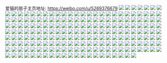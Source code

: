 爱猫的扇子主页地址: https://weibo.com/u/5269376679 
![](https://wx4.sinaimg.cn/mw2000/005KBLArly1h9f42k6e3jj323u35sb2b.jpg) 
![](https://wx4.sinaimg.cn/mw2000/005KBLArly1h9f42mzvr3j323u35se83.jpg) 
![](https://wx4.sinaimg.cn/mw2000/005KBLArly1h9f42prsxtj323u35s1kz.jpg) 
![](https://wx4.sinaimg.cn/mw2000/005KBLArly1h9f429intvj323u35s7wj.jpg) 
![](https://wx4.sinaimg.cn/mw2000/005KBLArly1h9f42d11zlj323u35s4qr.jpg) 
![](https://wx4.sinaimg.cn/mw2000/005KBLArly1h9f42tbfb6j323u35se83.jpg) 
![](https://wx4.sinaimg.cn/mw2000/005KBLArly1h9f42vz9qmj323u35sb2b.jpg) 
![](https://wx4.sinaimg.cn/mw2000/005KBLArly1h9f42fb0soj323u35se83.jpg) 
![](https://wx4.sinaimg.cn/mw2000/005KBLArly1h9f42hr908j323u35se83.jpg) 
![](https://wx4.sinaimg.cn/mw2000/005KBLArly1h8xowd54g8j33vc2kwx6q.jpg) 
![](https://wx4.sinaimg.cn/mw2000/005KBLArly1h8xow26j6lj32kw3vc4qr.jpg) 
![](https://wx4.sinaimg.cn/mw2000/005KBLArly1h8xovs3gkoj33vc2kwqv6.jpg) 
![](https://wx4.sinaimg.cn/mw2000/005KBLArly1h8xovnph43j33vc2kwx6q.jpg) 
![](https://wx4.sinaimg.cn/mw2000/005KBLArly1h8xow7my4rj32kw3vckjn.jpg) 
![](https://wx4.sinaimg.cn/mw2000/005KBLArly1h8xovxg78tj32kw3vc1kz.jpg) 
![](https://wx4.sinaimg.cn/mw2000/005KBLArly1h8xoxj4xzjj32kw3vce82.jpg) 
![](https://wx4.sinaimg.cn/mw2000/005KBLArly1h8xowgq4hej32dc35s4qq.jpg) 
![](https://wx4.sinaimg.cn/mw2000/005KBLArly1h8xovipfflj33vc2kw4qr.jpg) 
![](https://wx4.sinaimg.cn/mw2000/005KBLArly1h8dzlm8rmzj31o02801ky.jpg) 
![](https://wx4.sinaimg.cn/mw2000/005KBLArly1h8dzkyszw1j31o0280npe.jpg) 
![](https://wx4.sinaimg.cn/mw2000/005KBLArly1h8dzl5kgtlj31o0280hdu.jpg) 
![](https://wx4.sinaimg.cn/mw2000/005KBLArly1h8dzld8kufj31o02804qr.jpg) 
![](https://wx4.sinaimg.cn/mw2000/005KBLArly1h8dzk82lirj31o0280kjm.jpg) 
![](https://wx4.sinaimg.cn/mw2000/005KBLArly1h8dzkha7y5j31o0280b2b.jpg) 
![](https://wx4.sinaimg.cn/mw2000/005KBLArly1h880bow0q7j30u014012t.jpg) 
![](https://wx4.sinaimg.cn/mw2000/005KBLArly1h880doivw9j30u0140tf9.jpg) 
![](https://wx4.sinaimg.cn/mw2000/005KBLArly1h880buetgfj30u0140wsn.jpg) 
![](https://wx4.sinaimg.cn/mw2000/005KBLArly1h880h4el8dj30u0140tk5.jpg) 
![](https://wx4.sinaimg.cn/mw2000/005KBLArly1h880c0bubfj30u0140tke.jpg) 
![](https://wx4.sinaimg.cn/mw2000/005KBLArly1h880c2ehvoj30u0140k5l.jpg) 
![](https://wx4.sinaimg.cn/mw2000/005KBLArly1h880bsa39dj30u014016h.jpg) 
![](https://wx4.sinaimg.cn/mw2000/005KBLArly1h880bqd7bbj30u0140gw2.jpg) 
![](https://wx4.sinaimg.cn/mw2000/005KBLArly1h880h39u2cj30u0140n7b.jpg) 
![](https://wx4.sinaimg.cn/mw2000/005KBLArly1h83vj5iif9j318y0u076x.jpg) 
![](https://wx4.sinaimg.cn/mw2000/005KBLArly1h83vj67ghrj318y0u0wgy.jpg) 
![](https://wx4.sinaimg.cn/mw2000/005KBLArly1h83vk5y9k7j318y0u0af3.jpg) 
![](https://wx4.sinaimg.cn/mw2000/005KBLArly1h83vj8oxqjj313z0u0grv.jpg) 
![](https://wx4.sinaimg.cn/mw2000/005KBLArly1h83vjklwf2j30u014vtbz.jpg) 
![](https://wx4.sinaimg.cn/mw2000/005KBLArly1h83vj7p0v7j30u018ywkc.jpg) 
![](https://wx4.sinaimg.cn/mw2000/005KBLArly1h83vj9gxppj30u018ydjp.jpg) 
![](https://wx4.sinaimg.cn/mw2000/005KBLArly1h83vjagnh0j30u018y776.jpg) 
![](https://wx4.sinaimg.cn/mw2000/005KBLArly1h83vj6twboj30u0140acu.jpg) 
![](https://wx4.sinaimg.cn/mw2000/005KBLArly1h8037zdlezj30u0190al3.jpg) 
![](https://wx4.sinaimg.cn/mw2000/005KBLArly1h8037zw500j31900u0q9s.jpg) 
![](https://wx4.sinaimg.cn/mw2000/005KBLArly1h80380g6pcj31900u0gwu.jpg) 
![](https://wx4.sinaimg.cn/mw2000/005KBLArly1h80380yrgdj30u0190jwo.jpg) 
![](https://wx4.sinaimg.cn/mw2000/005KBLArly1h80381l0gaj31900u0dng.jpg) 
![](https://wx4.sinaimg.cn/mw2000/005KBLArly1h803822golj30u0190ah1.jpg) 
![](https://wx4.sinaimg.cn/mw2000/005KBLArly1h80382j4g9j30u0190af6.jpg) 
![](https://wx4.sinaimg.cn/mw2000/005KBLArly1h803831k0cj30u0190tdq.jpg) 
![](https://wx4.sinaimg.cn/mw2000/005KBLArly1h80383gojlj30u0199k1b.jpg) 
![](https://wx4.sinaimg.cn/mw2000/005KBLArly1h7r91kilu9j31900u0k0i.jpg) 
![](https://wx4.sinaimg.cn/mw2000/005KBLArly1h7r91l3soqj31900u0doy.jpg) 
![](https://wx4.sinaimg.cn/mw2000/005KBLArly1h7r91lq02jj31900u0tfa.jpg) 
![](https://wx4.sinaimg.cn/mw2000/005KBLArly1h7r91mbwvsj31900u0n47.jpg) 
![](https://wx4.sinaimg.cn/mw2000/005KBLArly1h7r91o30gmj30u0190jzf.jpg) 
![](https://wx4.sinaimg.cn/mw2000/005KBLArly1h7r91mwldmj31900u0dnu.jpg) 
![](https://wx4.sinaimg.cn/mw2000/005KBLArly1h7r98nkxw8j30u01937ag.jpg) 
![](https://wx4.sinaimg.cn/mw2000/005KBLArly1h7r91p64yaj31900u0tdb.jpg) 
![](https://wx4.sinaimg.cn/mw2000/005KBLArly1h7r91qm31qj31900u041q.jpg) 
![](https://wx4.sinaimg.cn/mw2000/005KBLArly1h7prsaezhkj32dc35shdv.jpg) 
![](https://wx4.sinaimg.cn/mw2000/005KBLArly1h7prpoqtwrj31l3244b29.jpg) 
![](https://wx4.sinaimg.cn/mw2000/005KBLArly1h7prq5g6j5j31o0280qv5.jpg) 
![](https://wx4.sinaimg.cn/mw2000/005KBLArly1h7prpw655sj31o0280e81.jpg) 
![](https://wx4.sinaimg.cn/mw2000/005KBLArly1h7prpyt9mxj31o0280e81.jpg) 
![](https://wx4.sinaimg.cn/mw2000/005KBLArly1h7prqbwkmej31o0280kjl.jpg) 
![](https://wx4.sinaimg.cn/mw2000/005KBLArly1h7prs02n0yj31o02807wh.jpg) 
![](https://wx4.sinaimg.cn/mw2000/005KBLArly1h7prrxb195j31o0280b29.jpg) 
![](https://wx4.sinaimg.cn/mw2000/005KBLArly1h7prsli9qnj30zk1beauj.jpg) 
![](https://wx4.sinaimg.cn/mw2000/005KBLArly1h7jtafrpmkj32kw3vce82.jpg) 
![](https://wx4.sinaimg.cn/mw2000/005KBLArly1h7jtajva7oj32kw3vcqv6.jpg) 
![](https://wx4.sinaimg.cn/mw2000/005KBLArly1h7jtahz1ctj32kw3vcqv6.jpg) 
![](https://wx4.sinaimg.cn/mw2000/005KBLArly1h7jtap6n85j32kw3vchdu.jpg) 
![](https://wx4.sinaimg.cn/mw2000/005KBLArly1h7jtadtuqej32kw3vckjm.jpg) 
![](https://wx4.sinaimg.cn/mw2000/005KBLArly1h7jteuhuhtj32kw3vckjm.jpg) 
![](https://wx4.sinaimg.cn/mw2000/005KBLArly1h7jtcfda1dj32kw3vc1kz.jpg) 
![](https://wx4.sinaimg.cn/mw2000/005KBLArly1h7jthpk82wj32kw3vchdv.jpg) 
![](https://wx4.sinaimg.cn/mw2000/005KBLArly1h7jti1gn6vj32kw3vce83.jpg) 
![](https://wx4.sinaimg.cn/mw2000/005KBLArly1h7bv8bizg6j31o02801k9.jpg) 
![](https://wx4.sinaimg.cn/mw2000/005KBLArly1h7bv7pyen1j31o0280npe.jpg) 
![](https://wx4.sinaimg.cn/mw2000/005KBLArly1h7bv8frv56j31o0280kjm.jpg) 
![](https://wx4.sinaimg.cn/mw2000/005KBLArly1h7bv82mqcjj31o0280npd.jpg) 
![](https://wx4.sinaimg.cn/mw2000/005KBLArly1h7bv7wx4iij31o0280npe.jpg) 
![](https://wx4.sinaimg.cn/mw2000/005KBLArly1h7bv8m1qtxj31o0280hdt.jpg) 
![](https://wx4.sinaimg.cn/mw2000/005KBLArly1h7bv7sjyzkj31491hoh0r.jpg) 
![](https://wx4.sinaimg.cn/mw2000/005KBLArly1h7bv8q1b8ej31es1vqnlh.jpg) 
![](https://wx4.sinaimg.cn/mw2000/005KBLArly1h7bv87epzhj31o02807wj.jpg) 
![](https://wx4.sinaimg.cn/mw2000/005KBLArly1h6i4t0fpc1j30u0140q3d.jpg) 
![](https://wx4.sinaimg.cn/mw2000/005KBLArly1h6i4t14wxcj30u01400ve.jpg) 
![](https://wx4.sinaimg.cn/mw2000/005KBLArly1h6i4t28tupj30u014040l.jpg) 
![](https://wx4.sinaimg.cn/mw2000/005KBLArly1h6i4t0u21jj30u014040r.jpg) 
![](https://wx4.sinaimg.cn/mw2000/005KBLArly1h6i4v9vso2j30u0140goe.jpg) 
![](https://wx4.sinaimg.cn/mw2000/005KBLArly1h6i4vaqzfsj30u0140aag.jpg) 
![](https://wx4.sinaimg.cn/mw2000/005KBLArly1gyyf4zzdkdj32402tcqv5.jpg) 
![](https://wx4.sinaimg.cn/mw2000/005KBLArly1gyyf50d6scj30ma0tpwl4.jpg) 
![](https://wx4.sinaimg.cn/mw2000/005KBLArly1gxsq87hpimj31jk2201fl.jpg) 
![](https://wx4.sinaimg.cn/mw2000/005KBLArly1gxsq88e23hj31jk2207rg.jpg) 
![](https://wx4.sinaimg.cn/mw2000/005KBLArly1gxkml87jwzj30qo0zk0xj.jpg) 
![](https://wx4.sinaimg.cn/mw2000/005KBLArly1gxkmj9npq3j31jk220tz6.jpg) 
![](https://wx4.sinaimg.cn/mw2000/005KBLArly1gxkmj8n8nqj31jk2204qp.jpg) 
![](https://wx4.sinaimg.cn/mw2000/005KBLArly1gxkmjbrjjtj31jk220qse.jpg) 
![](https://wx4.sinaimg.cn/mw2000/005KBLArly1gxkmjasij4j31jk220np1.jpg) 
![](https://wx4.sinaimg.cn/mw2000/005KBLArly1gxkmjb4sp3j31jk2204lv.jpg) 
![](https://wx4.sinaimg.cn/mw2000/005KBLArly1gxkmj7u2cpj31jk220nis.jpg) 
![](https://wx4.sinaimg.cn/mw2000/005KBLArly1gxkmj93x03j31jk2204pe.jpg) 
![](https://wx4.sinaimg.cn/mw2000/005KBLArly1gxkmj88tadj31jk220ave.jpg) 
![](https://wx4.sinaimg.cn/mw2000/005KBLArly1gwv489alx8j31jk1jk4qe.jpg) 
![](https://wx4.sinaimg.cn/mw2000/005KBLArly1gwv4asjtpsj30dw0kuafc.jpg) 
![](https://wx4.sinaimg.cn/mw2000/005KBLArly1gwv48aaqugj31jk2au4qq.jpg) 
![](https://wx4.sinaimg.cn/mw2000/005KBLArly1gwfyhyui29j30u0140wr4.jpg) 
![](https://wx4.sinaimg.cn/mw2000/005KBLArly1gwfyi0m825j30u0140161.jpg) 
![](https://wx4.sinaimg.cn/mw2000/005KBLArly1gwfynzeqfij30u0140dsf.jpg) 
![](https://wx4.sinaimg.cn/mw2000/005KBLArly1gwfyqn1384j30u0140amc.jpg) 
![](https://wx4.sinaimg.cn/mw2000/005KBLArly1gvrvj13d1vj30u0140wos.jpg) 
![](https://wx4.sinaimg.cn/mw2000/005KBLArly1gvrvjvtejhj30u00p67bp.jpg) 
![](https://wx4.sinaimg.cn/mw2000/005KBLArly1gvrvj25d71j30u0140k14.jpg) 
![](https://wx4.sinaimg.cn/mw2000/005KBLArly1gmfh8n2raxj31og2iohdu.jpg) 
![](https://wx4.sinaimg.cn/mw2000/005KBLArly1gmfh8s4kxrj31og2iob2a.jpg) 
![](https://wx4.sinaimg.cn/mw2000/005KBLArly1gmfh8x653vj31og2ioe82.jpg) 
![](https://wx4.sinaimg.cn/mw2000/005KBLArly1gm3j2ppaq9j32402tcnpe.jpg) 
![](https://wx4.sinaimg.cn/mw2000/005KBLArly1gm3j2s5zcuj33k02o0b2b.jpg) 
![](https://wx4.sinaimg.cn/mw2000/005KBLArly1gm3j2tftwnj32tc2407wi.jpg) 
![](https://wx4.sinaimg.cn/mw2000/005KBLArly1gm3j2jnjbej32ca1tpx6q.jpg) 
![](https://wx4.sinaimg.cn/mw2000/005KBLArly1gm3j2w19vhj30u01t0jy9.jpg) 
![](https://wx4.sinaimg.cn/mw2000/005KBLArly1gm3j2on56aj32tc240b2a.jpg) 
![](https://wx4.sinaimg.cn/mw2000/005KBLArly1gm3j2uh0u1j32tc240u0x.jpg) 
![](https://wx4.sinaimg.cn/mw2000/005KBLArly1gm3j2vheytj32tc240kjl.jpg) 
![](https://wx4.sinaimg.cn/mw2000/005KBLArly1gm3j2wlxumj320a14o1kx.jpg) 
![](https://wx4.sinaimg.cn/mw2000/005KBLArly1gm2t0rdbn2j33k02o0e81.jpg) 
![](https://wx4.sinaimg.cn/mw2000/005KBLArly1gm2t0unu7kj32tc240hdu.jpg) 
![](https://wx4.sinaimg.cn/mw2000/005KBLArly1gl6ewzl26wj31400u0448.jpg) 
![](https://wx4.sinaimg.cn/mw2000/005KBLArly1gl6ex0b1uaj30u0140gq6.jpg) 
![](https://wx4.sinaimg.cn/mw2000/005KBLArly1gl6ezh82v9j30qo0j8gna.jpg) 
![](https://wx4.sinaimg.cn/mw2000/005KBLArgy1gefjmel8tsj30u01401kx.jpg) 
![](https://wx4.sinaimg.cn/mw2000/005KBLArgy1gefjmfhuaxj31jk1jk79p.jpg) 
![](https://wx4.sinaimg.cn/mw2000/005KBLArgy1gefjmf1yiej30u0140qrw.jpg) 
![](https://wx4.sinaimg.cn/mw2000/005KBLArly1gafqiceb1cj30je0ekdjh.jpg) 
![](https://wx4.sinaimg.cn/mw2000/005KBLArgy1g9d4jnet81j31c720btsy.jpg) 
![](https://wx4.sinaimg.cn/mw2000/005KBLArgy1g9d4jnxnnjj30u01900zl.jpg) 
![](https://wx4.sinaimg.cn/mw2000/005KBLArgy1g9d4jxgvy6j32b63gskjt.jpg) 
![](https://wx4.sinaimg.cn/mw2000/005KBLArgy1g9d4k0r1s9j31df2fv4qp.jpg) 
![](https://wx4.sinaimg.cn/mw2000/005KBLArgy1g9d4k2az4uj30t217kgtl.jpg) 
![](https://wx4.sinaimg.cn/mw2000/005KBLArgy1g9d4k31ibgj30qn140grj.jpg) 
![](https://wx4.sinaimg.cn/mw2000/005KBLArgy1g9d4k3oty7j30so170na3.jpg) 
![](https://wx4.sinaimg.cn/mw2000/005KBLArgy1g9d4k575omj30u0190qcf.jpg) 
![](https://wx4.sinaimg.cn/mw2000/005KBLArgy1g9d4k5t9vjj30j60t5dlu.jpg) 
![](https://wx4.sinaimg.cn/mw2000/005KBLArly1g97z6sfzmaj30j60ypakr.jpg) 
![](https://wx4.sinaimg.cn/mw2000/005KBLArly1g97z6uj78lj30gk0ovdhi.jpg) 
![](https://wx4.sinaimg.cn/mw2000/005KBLArly1g97z6uui3zj30iw0sb78s.jpg) 
![](https://wx4.sinaimg.cn/mw2000/005KBLArly1g97z6xnk7sj30jz0t3q7o.jpg) 
![](https://wx4.sinaimg.cn/mw2000/005KBLArly1g97z6zeh5tj30u015k43m.jpg) 
![](https://wx4.sinaimg.cn/mw2000/005KBLArly1g97z6ws0hfj30u0190ah2.jpg) 
![](https://wx4.sinaimg.cn/mw2000/005KBLArly1g97z72290vj31900u0n2t.jpg) 
![](https://wx4.sinaimg.cn/mw2000/005KBLArly1g97z6vrab4j30tz14pn3e.jpg) 
![](https://wx4.sinaimg.cn/mw2000/005KBLArly1g97z6vc90wj30u01hcanw.jpg) 
![](https://wx4.sinaimg.cn/mw2000/005KBLArly1g97z72l3fvj30u0191dnw.jpg) 
![](https://wx4.sinaimg.cn/mw2000/005KBLArly1g97z6z0wquj30pk12cwkc.jpg) 
![](https://wx4.sinaimg.cn/mw2000/005KBLArly1g97z7049uwj30u0160jy3.jpg) 
![](https://wx4.sinaimg.cn/mw2000/005KBLArly1g97z6u8bobj30hs0uudik.jpg) 
![](https://wx4.sinaimg.cn/mw2000/005KBLArly1g97z70jji1j30fa0ke0ub.jpg) 
![](https://wx4.sinaimg.cn/mw2000/005KBLArly1g97z70ud92j30qe13l433.jpg) 
![](https://wx4.sinaimg.cn/mw2000/005KBLArly1g97z6tlarkj30u0190n5l.jpg) 
![](https://wx4.sinaimg.cn/mw2000/005KBLArly1g97z71526nj30hs0qp0uf.jpg) 
![](https://wx4.sinaimg.cn/mw2000/005KBLArly1g97z71fwtoj30k40u641h.jpg) 
![](https://wx4.sinaimg.cn/mw2000/005KBLArly1g8px3i3nwjj31980u0qc7.jpg) 
![](https://wx4.sinaimg.cn/mw2000/005KBLArly1g8kw9ptmpij30qo19gjwx.jpg) 
![](https://wx4.sinaimg.cn/mw2000/005KBLArly1g8kw9rbct0j30u016010a.jpg) 
![](https://wx4.sinaimg.cn/mw2000/005KBLArly1g8kw9tcywuj30u01hdgyd.jpg) 
![](https://wx4.sinaimg.cn/mw2000/005KBLArly1g8kw9ufri8j30u01hck0a.jpg) 
![](https://wx4.sinaimg.cn/mw2000/005KBLArly1g8kw9yvgerj30jk0ysdke.jpg) 
![](https://wx4.sinaimg.cn/mw2000/005KBLArly1g8kw9vnvvxj30sn1exn4i.jpg) 
![](https://wx4.sinaimg.cn/mw2000/005KBLArly1g8kw9wnnzsj30u01400yu.jpg) 
![](https://wx4.sinaimg.cn/mw2000/005KBLArly1g8kw9xwxuej30u01hc12d.jpg) 
![](https://wx4.sinaimg.cn/mw2000/005KBLArly1g8kwa6ibfpj30u0190jwv.jpg) 
![](https://wx4.sinaimg.cn/mw2000/005KBLArly1g83xnhyourj31400u0qb7.jpg) 
![](https://wx4.sinaimg.cn/mw2000/005KBLArly1g83xnkso5ej31hc0u0h4j.jpg) 
![](https://wx4.sinaimg.cn/mw2000/005KBLArly1g83xnqrkvij31hc0u04kq.jpg) 
![](https://wx4.sinaimg.cn/mw2000/005KBLArly1g83xnnwyh9j31hc0u0alp.jpg) 
![](https://wx4.sinaimg.cn/mw2000/005KBLArly1g83xnovf0sj30u0140q8f.jpg) 
![](https://wx4.sinaimg.cn/mw2000/005KBLArly1g83xs2bgyuj31400u07i7.jpg) 
![](https://wx4.sinaimg.cn/mw2000/005KBLArly1g83xs4koa6j31400u0dzi.jpg) 
![](https://wx4.sinaimg.cn/mw2000/005KBLArly1g83xs09ypvj30u0140nlh.jpg) 
![](https://wx4.sinaimg.cn/mw2000/005KBLArly1g83xns2tcuj30u0140woi.jpg) 
![](https://wx4.sinaimg.cn/mw2000/005KBLArly1g0vjp4pgmrj30u00u0jvo.jpg) 
![](https://wx4.sinaimg.cn/mw2000/005KBLArly1g0vjrqj4v5j30mi0u0jxe.jpg) 
![](https://wx4.sinaimg.cn/mw2000/005KBLArly1g0vjqnhnqej30nf0v9n6k.jpg) 
![](https://wx4.sinaimg.cn/mw2000/005KBLArgy1g06eueq30pj31400u0nhb.jpg) 
![](https://wx4.sinaimg.cn/mw2000/005KBLArgy1g06euf4s5cj31400u0are.jpg) 
![](https://wx4.sinaimg.cn/mw2000/005KBLArly1fzs39tqdndj30u0140wno.jpg) 
![](https://wx4.sinaimg.cn/mw2000/005KBLArly1fzs38wuh7aj30ql0n6goy.jpg) 
![](https://wx4.sinaimg.cn/mw2000/005KBLArly1fzs397f4s0j30u0140akg.jpg) 
![](https://wx4.sinaimg.cn/mw2000/005KBLArly1fzs38xcagej30v70u0gua.jpg) 
![](https://wx4.sinaimg.cn/mw2000/005KBLArly1fzs38uc3zaj31400u0dre.jpg) 
![](https://wx4.sinaimg.cn/mw2000/005KBLArly1fzs38tq3e6j30up0u0wk0.jpg) 
![](https://wx4.sinaimg.cn/mw2000/005KBLArly1fzs3am58yoj30u0140n6h.jpg) 
![](https://wx4.sinaimg.cn/mw2000/005KBLArly1fzs38xrx26j31400u0jyl.jpg) 
![](https://wx4.sinaimg.cn/mw2000/005KBLArly1fzs3befajdj30u0140guf.jpg) 
![](https://wx4.sinaimg.cn/mw2000/005KBLArgy1fu9dm3tzfuj30ig0ibq4h.jpg) 
![](https://wx4.sinaimg.cn/mw2000/005KBLArgy1fu9dm4et00j30k00k0wg7.jpg) 
![](https://wx4.sinaimg.cn/mw2000/005KBLArgy1fu9dm4vztgj30k00k0jt0.jpg) 
![](https://wx4.sinaimg.cn/mw2000/005KBLArgy1fu9dm66ug1j30k00k076y.jpg) 
![](https://wx4.sinaimg.cn/mw2000/005KBLArgy1ft98mgp2o7j30u00g3whs.jpg) 
![](https://wx4.sinaimg.cn/mw2000/005KBLArgy1frd6oha74yj30c80f2dgp.jpg) 
